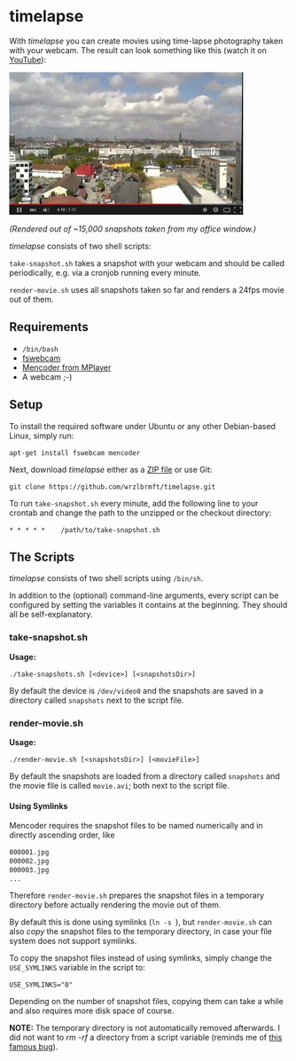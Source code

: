 # timelapse

With *timelapse* you can create movies using time-lapse photography taken with
your webcam. The result can look something like this
(watch it on [YouTube](https://www.youtube.com/watch?v=NIG4t16QVZU)):

[![Example video on YouTube](https://raw.githubusercontent.com/wrzlbrmft/timelapse/master/example.jpg)](https://www.youtube.com/watch?v=NIG4t16QVZU)

*(Rendered out of ~15,000 snapshots taken from my office window.)*

*timelapse* consists of two shell scripts:

`take-snapshot.sh` takes a snapshot with your webcam and should be called
periodically, e.g. via a cronjob running every minute.

`render-movie.sh` uses all snapshots taken so far and renders a 24fps movie out
of them.

## Requirements

* `/bin/bash`
* [fswebcam](https://github.com/fsphil/fswebcam)
* [Mencoder from MPlayer](http://www.mplayerhq.hu/)
* A webcam ;-)

## Setup

To install the required software under Ubuntu or any other Debian-based Linux,
simply run:

```
apt-get install fswebcam mencoder
```

Next, download *timelapse* either as a
[ZIP file](https://github.com/wrzlbrmft/timelapse/archive/master.zip) or use
Git:

```
git clone https://github.com/wrzlbrmft/timelapse.git
```

To run `take-snapshot.sh` every minute, add the following line to your crontab
and change the path to the unzipped or the checkout directory:

```
* * * * *    /path/to/take-snapshot.sh
```

## The Scripts

*timelapse* consists of two shell scripts using `/bin/sh`.

In addition to the (optional) command-line arguments, every script can be
configured by setting the variables it contains at the beginning. They should
all be self-explanatory.

### take-snapshot.sh

**Usage:**

```
./take-snapshots.sh [<device>] [<snapshotsDir>]
```

By default the device is `/dev/video0` and the snapshots are saved in a
directory called `snapshots` next to the script file.

### render-movie.sh

**Usage:**

```
./render-movie.sh [<snapshotsDir>] [<movieFile>]
```

By default the snapshots are loaded from a directory called `snapshots` and the
movie file is called `movie.avi`; both next to the script file.

#### Using Symlinks

Mencoder requires the snapshot files to be named numerically and in directly
ascending order, like

```
000001.jpg
000002.jpg
000003.jpg
...
```

Therefore `render-movie.sh` prepares the snapshot files in a temporary directory
before actually rendering the movie out of them.

By default this is done using symlinks (`ln -s `), but `render-movie.sh` can
also *copy* the snapshot files to the temporary directory, in case your file
system does not support symlinks.

To copy the snapshot files instead of using symlinks, simply change the
`USE_SYMLINKS` variable in the script to:

```
USE_SYMLINKS="0"
```

Depending on the number of snapshot files, copying them can take a while and
also requires more disk space of course.

**NOTE:** The temporary directory is not automatically removed afterwards. I did
not want to *rm -rf* a directory from a script variable (reminds me of
[this famous bug](https://github.com/ValveSoftware/steam-for-linux/issues/3671)).

